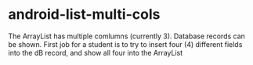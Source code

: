 # android-list-multi-cols
The ArrayList has multiple comlumns (currently 3). Database records can be shown. First job for a student is to try to insert four (4) different fields
into the dB record, and show all four into the ArrayList
